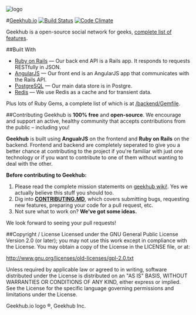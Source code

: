 ![logo](https://github.com/adham90/geekhub/blob/master/logo.jpg "geekhub.io")

#[Geekhub.io](http://www.geekhub.io) [![Build Status](https://travis-ci.org/adham90/geekhub.svg?branch=master)](https://travis-ci.org/adham90/geekhub) [![Code Climate](https://codeclimate.com/github/adham90/geekhub/badges/gpa.svg)](https://codeclimate.com/github/adham90/geekhub)

Geekhub is a open-source social network for geeks, [complete list of features](https://github.com/adham90/geekhub/wiki/Features).

##Built With

* [Ruby on Rails] — Our back end API is a Rails app. It responds to requests RESTfully in JSON.
* [AngularJS] — Our front end is an AngularJS app that communicates with the Rails API.
* [PostgreSQL] — Our main data store is in Postgre.
* [Redis] — We use Redis as a cache and for transient data.

Plus lots of Ruby Gems, a complete list of which is at [/backend/Gemfile].


##Contributing
Geekhub is **100% free** and **open-source**. We encourage and support an active, healthy community that accepts contributions from the public – including you!

**Geekhub** is built using **AngualrJS** on the frontend and **Ruby on Rails** on the backend. Frontend and backend are completely seperated to give you a better chance at contributing to the project if you're familiar with just one technology or if you want to contribute to one of them without wanting to deal with the other.

**Before contributing to Geekhub:**

1. Please read the complete mission statements on [geekhub wiki!]. Yes we actually believe this stuff you should too.
2. Dig into **[CONTRIBUTING.MD]**, which covers submitting bugs, requesting new features, preparing your code for a pull request, etc.
3. Not sure what to work on? **We've got some ideas.**

We look forward to seeing your pull requests!


##Copyright / License
Licensed under the GNU General Public License Version 2.0 (or later); you may not use this work except in compliance with the License. You may obtain a copy of the License in the LICENSE file, or at:

http://www.gnu.org/licenses/old-licenses/gpl-2.0.txt

Unless required by applicable law or agreed to in writing, software distributed under the License is distributed on an "AS IS" BASIS, WITHOUT WARRANTIES OR CONDITIONS OF ANY KIND, either express or implied. See the License for the specific language governing permissions and limitations under the License.

Geekhub.io logo ®, Geekhub Inc.



[Geekhub]: http://www.geekhub.io
[Ruby on Rails]: https://github.com/rails/rails
[AngularJS]: https://github.com/angular/angular.js
[PostgreSQL]: https://github.com/postgres/postgres
[Redis]: https://github.com/antirez/redis
[/backend/Gemfile]: https://github.com/adham90/geekhub/blob/master/backend%2FGemfile
[CONTRIBUTORS.md]: https://github.com/adham90/geekhub/blob/master/CONTRIBUTORS.md
[CONTRIBUTING.md]: https://github.com/adham90/geekhub/blob/master/CONTRIBUTING.md
[geekhub wiki!]: https://github.com/adham90/geekhub/wiki
